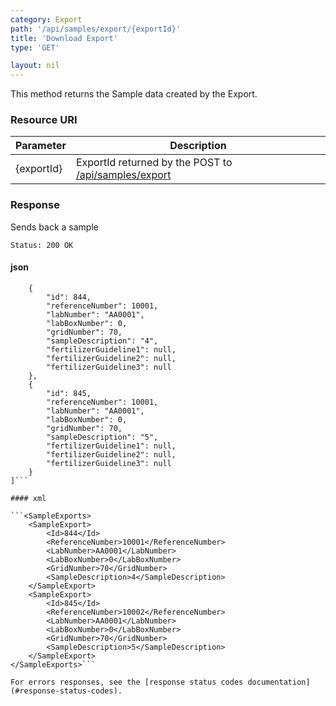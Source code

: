```yaml
---
category: Export
path: '/api/samples/export/{exportId}'
title: 'Download Export'
type: 'GET'

layout: nil
---
```


This method returns the Sample data created by the Export.

### Resource URI

<table>
	<thead>
		<tr>
	        <th>Parameter</th>
	        <th>Description</th>
	    </tr>
    </thead>
    <tbody>
	    <tr>
	        <td>{exportId}</td>
	        <td>ExportId returned by the POST to <a href="#samples">/api/samples/export</a></td>
	    </tr>
    </tbody>
</table>


### Response

Sends back a sample

```Status: 200 OK```

#### json

```[
    {
        "id": 844,
        "referenceNumber": 10001,
        "labNumber": "AA0001",
        "labBoxNumber": 0,
        "gridNumber": 70,
        "sampleDescription": "4",
        "fertilizerGuideline1": null,
        "fertilizerGuideline2": null,
        "fertilizerGuideline3": null
    },
    {
        "id": 845,
        "referenceNumber": 10001,
        "labNumber": "AA0001",
        "labBoxNumber": 0,
        "gridNumber": 70,
        "sampleDescription": "5",
        "fertilizerGuideline1": null,
        "fertilizerGuideline2": null,
        "fertilizerGuideline3": null
    }
]```

#### xml

```<SampleExports>
    <SampleExport>
        <Id>844</Id>
        <ReferenceNumber>10001</ReferenceNumber>
        <LabNumber>AA0001</LabNumber>
        <LabBoxNumber>0</LabBoxNumber>
        <GridNumber>70</GridNumber>
        <SampleDescription>4</SampleDescription>
    </SampleExport>
    <SampleExport>
        <Id>845</Id>
        <ReferenceNumber>10002</ReferenceNumber>
        <LabNumber>AA0001</LabNumber>
        <LabBoxNumber>0</LabBoxNumber>
        <GridNumber>70</GridNumber>
        <SampleDescription>5</SampleDescription>
    </SampleExport>
</SampleExports>```

For errors responses, see the [response status codes documentation](#response-status-codes).